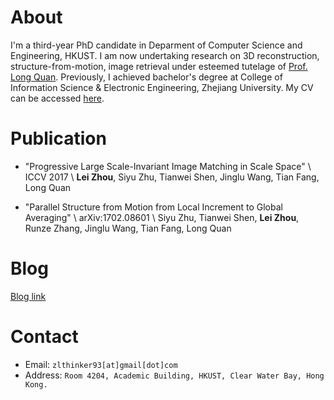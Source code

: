 # About
I'm a third-year PhD candidate in Deparment of Computer Science and Engineering, HKUST. I am now undertaking research on 3D reconstruction, structure-from-motion, image retrieval under esteemed tutelage of [Prof. Long Quan](https://www.cse.ust.hk/~quan/). Previously, I achieved bachelor's degree at College of Information Science & Electronic Engineering, Zhejiang University. My CV can be accessed [here](./files/cv.pdf).

# Publication

* "Progressive Large Scale-Invariant Image Matching in Scale Space" \\
ICCV 2017 \\
**Lei Zhou**, Siyu Zhu, Tianwei Shen, Jinglu Wang, Tian Fang, Long Quan

* "Parallel Structure from Motion from Local Increment to Global Averaging" \\
arXiv:1702.08601 \\
Siyu Zhu, Tianwei Shen, **Lei Zhou**, Runze Zhang, Jinglu Wang, Tian Fang, Long Quan

# Blog
[Blog link](blog)


# Contact
* Email: `zlthinker93[at]gmail[dot]com`
* Address: `Room 4204, Academic Building, HKUST, Clear Water Bay, Hong Kong.`
